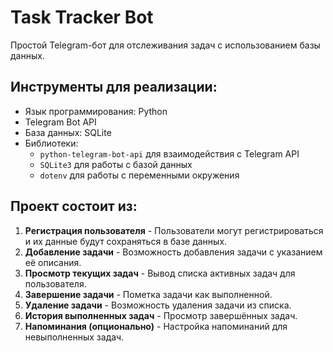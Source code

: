 # Task Tracker Bot

Простой Telegram-бот для отслеживания задач с использованием базы данных.

## Инструменты для реализации:
- Язык программирования: Python
- Telegram Bot API
- База данных: SQLite
- Библиотеки: 
  - `python-telegram-bot-api` для взаимодействия с Telegram API
  - `SQLite3` для работы с базой данных
  - `dotenv` для работы с переменными окружения

## Проект состоит из:
1. **Регистрация пользователя** - Пользователи могут регистрироваться и их данные будут сохраняться в базе данных.
2. **Добавление задачи** - Возможность добавления задачи с указанием её описания.
3. **Просмотр текущих задач** - Вывод списка активных задач для пользователя.
4. **Завершение задачи** - Пометка задачи как выполненной.
5. **Удаление задачи** - Возможность удаления задачи из списка.
6. **История выполненных задач** - Просмотр завершённых задач.
7. **Напоминания (опционально)** - Настройка напоминаний для невыполненных задач.
